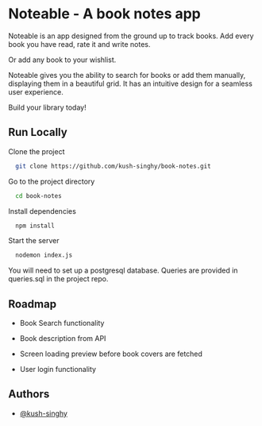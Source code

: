 
# Noteable - A book notes app

Noteable is an app designed from the ground up to track books. Add every book you have read, rate it and write notes. 

Or add any book to your wishlist. 

Noteable gives you the ability to search for books or add them manually, displaying them in a beautiful grid. It has an intuitive design for a seamless user experience. 

Build your library today!


## Run Locally

Clone the project

```bash
  git clone https://github.com/kush-singhy/book-notes.git
```

Go to the project directory

```bash
  cd book-notes
```

Install dependencies

```bash
  npm install
```

Start the server

```bash
  nodemon index.js
```

You will need to set up a postgresql database. Queries are provided in queries.sql in the project repo. 


## Roadmap

- Book Search functionality

- Book description from API

- Screen loading preview before book covers are fetched

- User login functionality


## Authors

- [@kush-singhy](https://github.com/kush-singhy)

